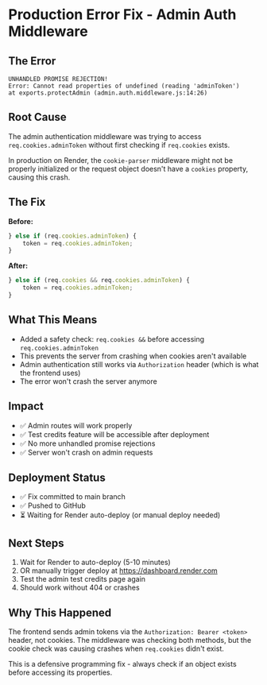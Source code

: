 # Production Error Fix - Admin Auth Middleware

## The Error

```
UNHANDLED PROMISE REJECTION!
Error: Cannot read properties of undefined (reading 'adminToken')
at exports.protectAdmin (admin.auth.middleware.js:14:26)
```

## Root Cause

The admin authentication middleware was trying to access `req.cookies.adminToken` without first checking if `req.cookies` exists.

In production on Render, the `cookie-parser` middleware might not be properly initialized or the request object doesn't have a `cookies` property, causing this crash.

## The Fix

**Before:**
```javascript
} else if (req.cookies.adminToken) {
    token = req.cookies.adminToken;
}
```

**After:**
```javascript
} else if (req.cookies && req.cookies.adminToken) {
    token = req.cookies.adminToken;
}
```

## What This Means

- Added a safety check: `req.cookies &&` before accessing `req.cookies.adminToken`
- This prevents the server from crashing when cookies aren't available
- Admin authentication still works via `Authorization` header (which is what the frontend uses)
- The error won't crash the server anymore

## Impact

- ✅ Admin routes will work properly
- ✅ Test credits feature will be accessible after deployment
- ✅ No more unhandled promise rejections
- ✅ Server won't crash on admin requests

## Deployment Status

- ✅ Fix committed to main branch
- ✅ Pushed to GitHub
- ⏳ Waiting for Render auto-deploy (or manual deploy needed)

## Next Steps

1. Wait for Render to auto-deploy (5-10 minutes)
2. OR manually trigger deploy at https://dashboard.render.com
3. Test the admin test credits page again
4. Should work without 404 or crashes

## Why This Happened

The frontend sends admin tokens via the `Authorization: Bearer <token>` header, not cookies. The middleware was checking both methods, but the cookie check was causing crashes when `req.cookies` didn't exist.

This is a defensive programming fix - always check if an object exists before accessing its properties.
